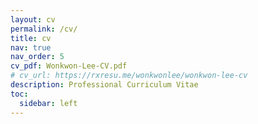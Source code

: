```yaml
---
layout: cv
permalink: /cv/
title: cv
nav: true
nav_order: 5
cv_pdf: Wonkwon-Lee-CV.pdf
# cv_url: https://rxresu.me/wonkwonlee/wonkwon-lee-cv
description: Professional Curriculum Vitae
toc:
  sidebar: left
---
```

